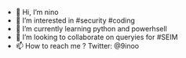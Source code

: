 - 👋 Hi, I’m nino
- 👀 I’m interested in #security #coding
- 🌱 I’m currently learning python and powerhsell
- 💞️ I’m looking to collaborate on queryies for #SEIM
- 📫 How to reach me ? Twitter: @9inoo

<!---
9inoo/9inoo is a ✨ special ✨ repository because its `README.md` (this file) appears on your GitHub profile.
You can click the Preview link to take a look at your changes.
--->
